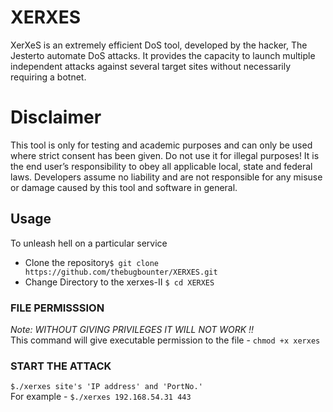 # XERXES
XerXeS is an extremely efficient DoS tool, developed by the hacker, The Jesterto automate DoS attacks. It provides the capacity to launch multiple independent attacks against several target sites without necessarily requiring a botnet.
# Disclaimer
This tool is only for testing and academic purposes and can only be used where strict consent has been given. Do not use it for illegal purposes! It is the end user’s responsibility to obey all applicable local, state and federal laws. Developers assume no liability and are not responsible for any misuse or damage caused by this tool and software in general.

## Usage
To unleash hell on a particular service 
- Clone the repository`$ git clone https://github.com/thebugbounter/XERXES.git `
- Change Directory to the xerxes-II `$ cd XERXES`

### FILE PERMISSSION
*Note: WITHOUT GIVING PRIVILEGES IT WILL NOT WORK !!* <br>
This command will give executable permission to the file - `chmod +x xerxes`

### START THE ATTACK
`$./xerxes site's 'IP address' and 'PortNo.'`<BR>
  For example - `$./xerxes 192.168.54.31 443`

